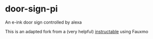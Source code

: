# door-sign-pi
An e-ink door sign controlled by alexa

This is an adapted fork from a (very helpful) [instructable](https://www.instructables.com/id/Control-Raspberry-Pi-GPIO-Using-Amazon-Echo-Fauxmo/) using Fauxmo
